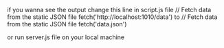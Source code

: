 if you wanna see the output change this line in script.js file 
 // Fetch data from the static JSON file
    fetch('http://localhost:1010/data') 
to 
 // Fetch data from the static JSON file
    fetch('data.json')

or run server.js file on your local machine
